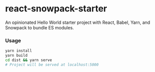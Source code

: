 # react-snowpack-starter

An opinionated Hello World starter project with React, Babel, Yarn, and Snowpack to bundle ES modules.

### Usage

```sh
yarn install
yarn build
cd dist && yarn serve 
# Project will be served at localhost:5000
```